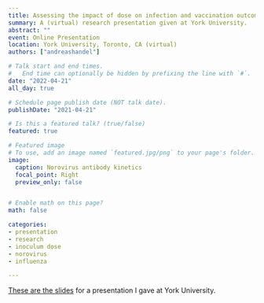 ```yaml
---
title: Assessing the impact of dose on infection and vaccination outcomes
summary: A (virtual) research presentation given at York University.
abstract: ""
event: Online Presentation
location: York University, Toronto, CA (virtual)
authors: ["andreashandel"]

# Talk start and end times.
#   End time can optionally be hidden by prefixing the line with `#`.
date: "2022-04-21"
all_day: true

# Schedule page publish date (NOT talk date).
publishDate: "2021-04-21"

# Is this a featured talk? (true/false)
featured: true

# Featured image
# To use, add an image named `featured.jpg/png` to your page's folder. 
image:
  caption: Norovirus antibody kinetics
  focal_point: Right
  preview_only: false


# Enable math on this page?
math: false

categories:
- presentation
- research
- inoculum dose
- norovirus
- influenza

---
```


<a href="/presentations/2022_04_York_seminar.html" target="_blank">These are the slides</a> for a presentation I gave at York University.
